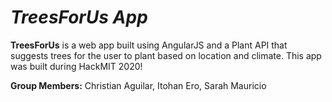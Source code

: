 # *TreesForUs App*

**TreesForUs** is a web app built using AngularJS and a Plant API that suggests trees for the user to plant based on location and climate. This app was built during HackMIT 2020!

**Group Members:** Christian Aguilar, Itohan Ero, Sarah Mauricio

